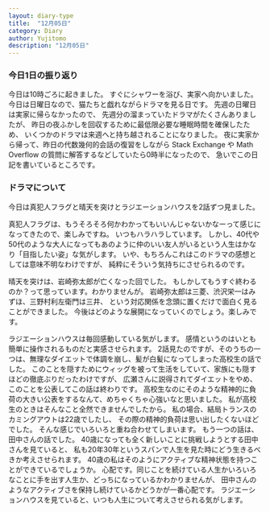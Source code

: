 ```yaml
---
layout: diary-type
title:  "12月05日"
category: Diary
author: Yujitomo
description: "12月05日"
---
```



### 今日1日の振り返り

今日は10時ごろに起きました。
すぐにシャワーを浴び、実家へ向かいました。
今日は日曜日なので、猫たちと戯れながらドラマを見る日です。
先週の日曜日は実家に帰らなかったので、
先週分の溜まっていたドラマがたくさんありましたが、
昨日の夜ふかしを回収するために最低限必要な睡眠時間を確保したため、
いくつかのドラマは来週へと持ち越されることになりました。
夜に実家から帰って、昨日の代数幾何的会話の復習をしながら
Stack Exchange や Math Overflow の質問に解答するなどしていたら0時半になったので、
急いでこの日記を書いているところです。



### ドラマについて

今日は真犯人フラグと晴天を突けとラジエーションハウスを2話ずつ見ました。

真犯人フラグは、もうそろそろ何かわかってもいいんじゃないかなーって感じになってきたので、楽しみですね。
いつもハラハラしています。
しかし、40代や50代のような大人になってもあのように仲のいい友人がいるという人生はかなり「目指したい姿」な気がします。
いや、もちろんこれはこのドラマの感想としては意味不明なわけですが、
純粋にそういう気持ちにさせられるのです。


晴天を突けは、岩崎弥太郎が亡くなった回でした。
もしかしてもうすぐ終わるのか？って思っています。わかりませんが。
岩崎弥太郎は三菱、渋沢栄一はみずほ、三野村利左衛門は三井、
という対応関係を念頭に置くだけで面白く見ることができました。
今後はどのような展開になっていくのでしょう。楽しみです。


ラジエーションハウスは毎回感動している気がします。
感情というのはいとも簡単に操作されるものだと実感させられます。
2話見たのですが、そのうちの一つは、無理なダイエットで体調を崩し、髪が白髪になってしまった高校生の話でした。
このことを隠すためにウィッグを被って生活をしていて、家族にも隠すほどの徹底ぶりだったわけですが、
広瀬さんに説得されてダイエットをやめ、このことを公表してこの話は終わりです。
高校生なのにそのような精神的に負荷の大きい公表をするなんて、めちゃくちゃ心強いなと思いました。
私が高校生のときはそんなこと全然できませんでしたから。
私の場合、結局トランスのカミングアウトは22歳でしたし、
その際の精神的負荷は思い出したくないほどでした。
そんな感じでいろいろと重ね合わせてしまいます。
もう一つの話は、田中さんの話でした。
40歳になっても全く新しいことに挑戦しようとする田中さんを見ていると、
私も20年30年というスパンで人生を見た時にどう生きるべきか考えさせられます。
40歳の私はそのようにアクティブな精神状態を持つことができているでしょうか。
心配です。同じことを続けている人生かいろいろなことに手を出す人生か、どっちになっているかわかりませんが、
田中さんのようなアクティブさを保持し続けているかどうかが一番心配です。
ラジエーションハウスを見ていると、いつも人生について考えさせられる気がします。
